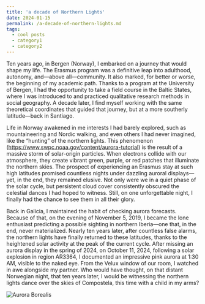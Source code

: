 ```yaml
---
title: 'a decade of Northern Lights'
date: 2024-01-15
permalink: /a-decade-of-northern-lights.md
tags:
  - cool posts
  - category1
  - category2
---
```


Ten years ago, in Bergen (Norway), I embarked on a journey that would shape my life. The Erasmus program was a definitive leap into adulthood, autonomy, and—above all—community. It also marked, for better or worse, the beginning of my academic path. Thanks to a program at the University of Bergen, I had the opportunity to take a field course in the Baltic States, where I was introduced to and practiced qualitative research methods in social geography. A decade later, I find myself working with the same theoretical coordinates that guided that journey, but at a more southerly latitude—back in Santiago.

Life in Norway awakened in me interests I had barely explored, such as mountaineering and Nordic walking, and even others I had never imagined, like the “hunting” of the northern lights. This phenomenon (https://www.swpc.noaa.gov/content/aurora-tutorial) is the result of a massive storm of solar-origin particles. When electrons collide with our atmosphere, they create vibrant green, purple, or red patches that illuminate the northern skies. The prospect of experiencing an Erasmus stay at such high latitudes promised countless nights under dazzling auroral displays—yet, in the end, they remained elusive. Not only were we in a quiet phase of the solar cycle, but persistent cloud cover consistently obscured the celestial dances I had hoped to witness. Still, on one unforgettable night, I finally had the chance to see them in all their glory.

Back in Galicia, I maintained the habit of checking aurora forecasts. Because of that, on the evening of November 5, 2019, I became the lone enthusiast predicting a possible sighting in northern Iberia—one that, in the end, never materialized. Nearly ten years later, after countless false alarms, the northern lights have finally returned to these latitudes, thanks to the heightened solar activity at the peak of the current cycle. After missing an aurora display in the spring of 2024, on October 11, 2024, following a solar explosion in region AR3364, I documented an impressive pink aurora at 1:30 AM, visible to the naked eye. From the Velux window of our room, I watched in awe alongside my partner. Who would have thought, on that distant Norwegian night, that ten years later, I would be witnessing the northern lights dance over the skies of Compostela, this time with a child in my arms?


![Aurora Borealis](/images/IMG_0335(1).JPG)

